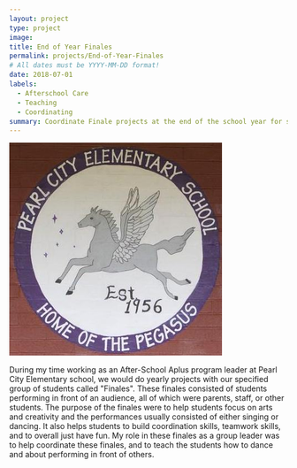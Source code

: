 ```yaml
---
layout: project
type: project
image: 
title: End of Year Finales
permalink: projects/End-of-Year-Finales
# All dates must be YYYY-MM-DD format!
date: 2018-07-01
labels:
  - Afterschool Care
  - Teaching
  - Coordinating
summary: Coordinate Finale projects at the end of the school year for students as an Aplus Leader every May from 2014 - 2017.
---
```


<img class="ui medium right floated rounded image" src="../images/Pearl-City-Elementary.jpg">

During my time working as an After-School Aplus program leader at Pearl City Elementary school, we would do yearly projects with our specified group of students called "Finales". These finales consisted of students performing in front of an audience, all of which were parents, staff, or other students. The purpose of the finales were to help students focus on arts and creativity and the performances usually consisted of either singing or dancing. It also helps students to build coordination skills, teamwork skills, and to overall just have fun. My role in these finales as a group leader was to help coordinate these finales, and to teach the students how to dance and about performing in front of others. 




